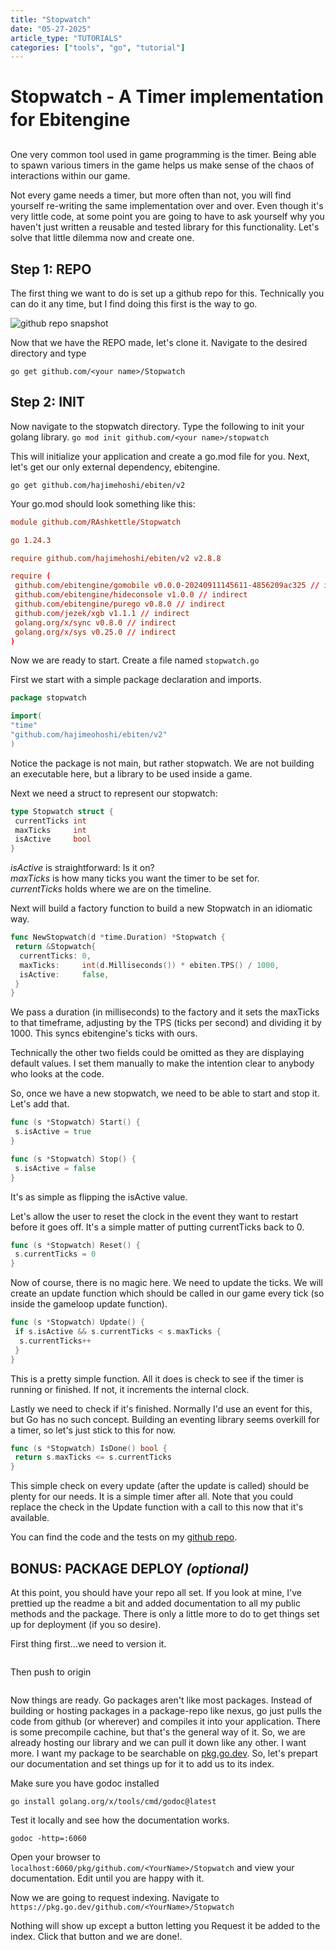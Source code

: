 ```yaml
---
title: "Stopwatch"
date: "05-27-2025"
article_type: "TUTORIALS"
categories: ["tools", "go", "tutorial"]
---
```


# Stopwatch - A Timer implementation for Ebitengine

One very common tool used in game programming is the timer. Being able to spawn various timers in the game helps us make sense of the chaos of interactions within our game.

Not every game needs a timer, but more often than not, you will find yourself re-writing the same implementation over and over. Even though it's very little code, at some point you are going to have to ask yourself why you haven't just written a reusable and tested library for this functionality. Let's solve that little dilemma now and create one.

## Step 1: REPO

The first thing we want to do is set up a github repo for this. Technically you can do it any time, but I find doing this first is the way to go.

![github repo snapshot](stopwatch-repo.png)

Now that we have the REPO made, let's clone it. Navigate to the desired directory and type

`go get github.com/<your name>/Stopwatch`

## Step 2: INIT

Now navigate to the stopwatch directory. Type the following to init your golang library.
`go mod init github.com/<your name>/stopwatch`

This will initialize your application and create a go.mod file for you.
Next, let's get our only external dependency, ebitengine.

`go get github.com/hajimehoshi/ebiten/v2`

Your go.mod should look something like this:

```toml
module github.com/RAshkettle/Stopwatch

go 1.24.3

require github.com/hajimehoshi/ebiten/v2 v2.8.8

require (
 github.com/ebitengine/gomobile v0.0.0-20240911145611-4856209ac325 // indirect
 github.com/ebitengine/hideconsole v1.0.0 // indirect
 github.com/ebitengine/purego v0.8.0 // indirect
 github.com/jezek/xgb v1.1.1 // indirect
 golang.org/x/sync v0.8.0 // indirect
 golang.org/x/sys v0.25.0 // indirect
)
```

Now we are ready to start. Create a file named `stopwatch.go`

First we start with a simple package declaration and imports.

```go
package stopwatch

import(
"time"
"github.com/hajimeohoshi/ebiten/v2"
)
```

Notice the package is not main, but rather stopwatch. We are not building an executable here, but a library to be used inside a game.

Next we need a struct to represent our stopwatch:

```go
type Stopwatch struct {
 currentTicks int
 maxTicks     int
 isActive     bool
}
```

_isActive_ is straightforward: Is it on?  
_maxTicks_ is how many ticks you want the timer to be set for.  
_currentTicks_ holds where we are on the timeline.

Next will build a factory function to build a new Stopwatch in an idiomatic way.

```go
func NewStopwatch(d *time.Duration) *Stopwatch {
 return &Stopwatch{
  currentTicks: 0,
  maxTicks:     int(d.Milliseconds()) * ebiten.TPS() / 1000,
  isActive:     false,
 }
}
```

We pass a duration (in milliseconds) to the factory and it sets the maxTicks to that timeframe, adjusting by the TPS (ticks per second) and dividing it by 1000. This syncs ebitengine's ticks with ours.

Technically the other two fields could be omitted as they are displaying default values. I set them manually to make the intention clear to anybody who looks at the code.

So, once we have a new stopwatch, we need to be able to start and stop it. Let's add that.

```go
func (s *Stopwatch) Start() {
 s.isActive = true
}

func (s *Stopwatch) Stop() {
 s.isActive = false
}
```

It's as simple as flipping the isActive value.

Let's allow the user to reset the clock in the event they want to restart before it goes off. It's a simple matter of putting currentTicks back to 0.

```go
func (s *Stopwatch) Reset() {
 s.currentTicks = 0
}

```

Now of course, there is no magic here. We need to update the ticks. We will create an update function which should be called in our game every tick (so inside the gameloop update function).

```go
func (s *Stopwatch) Update() {
 if s.isActive && s.currentTicks < s.maxTicks {
  s.currentTicks++
 }
}
```

This is a pretty simple function. All it does is check to see if the timer is running or finished. If not, it increments the internal clock.

Lastly we need to check if it's finished. Normally I'd use an event for this, but Go has no such concept. Building an eventing library seems overkill for a timer, so let's just stick to this for now.

```go
func (s *Stopwatch) IsDone() bool {
 return s.maxTicks <= s.currentTicks
}
```

This simple check on every update (after the update is called) should be plenty for our needs. It is a simple timer after all. Note that you could replace the check in the Update function with a call to this now that it's available.

You can find the code and the tests on my [github repo](https://www.github.com/RAshkettle/Stopwatch).

## BONUS: PACKAGE DEPLOY _(optional)_

At this point, you should have your repo all set. If you look at mine, I've prettied up the readme a bit and added documentation to all my public methods and the package. There is only a little more to do to get things set up for deployment (if you so desire).

First thing first...we need to version it.

```git tag v1.0.0

```

Then push to origin

```git push origin --tags

```

Now things are ready. Go packages aren't like most packages. Instead of building or hosting packages in a package-repo like nexus, go just pulls the code from github (or wherever) and compiles it into your application. There is some precompile cachine, but that's the general way of it.
So, we are already hosting our library and we can pull it down like any other. I want more. I want my package to be searchable on [pkg.go.dev](https://pkg.go.dev). So, let's prepart our documentation and set things up for it to add us to its index.

Make sure you have godoc installed

```
go install golang.org/x/tools/cmd/godoc@latest
```

Test it locally and see how the documentation works.

```
godoc -http=:6060
```

Open your browser to `localhost:6060/pkg/github.com/<YourName>/Stopwatch` and view your documentation. Edit until you are happy with it.

Now we are going to request indexing. Navigate to `https://pkg.go.dev/github.com/<YourName>/Stopwatch`

Nothing will show up except a button letting you Request it be added to the index. Click that button and we are done!.
